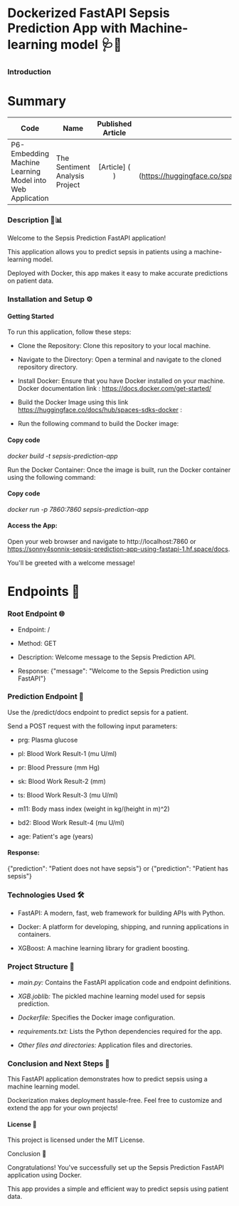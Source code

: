 # Dockerized FastAPI Sepsis Prediction App with Machine-learning model 🩺🐳

 ### Introduction
 






# Summary
| Code      | Name        | Published Article |  Deployed App |
|-----------|-------------|:-------------:|------:|
| P6- Embedding Machine Learning Model into Web Application|The Sentiment Analysis Project| [Article] (  )| [Deployed App] (https://huggingface.co/spaces/Sonny4Sonnix/Sepsis_prediction_app_using_fastAPI_1) |

### Description 🚀📊

Welcome to the Sepsis Prediction FastAPI application! 

This application allows you to predict sepsis in patients using a machine-learning model. 

Deployed with Docker, this app makes it easy to make accurate predictions on patient data.

### Installation and Setup ⚙️

#### Getting Started

To run this application, follow these steps:

- Clone the Repository: Clone this repository to your local machine.


- Navigate to the Directory: Open a terminal and navigate to the cloned repository directory.


- Install Docker: Ensure that you have Docker installed on your machine. Docker documentation link : https://docs.docker.com/get-started/


- Build the Docker Image using this link https://huggingface.co/docs/hub/spaces-sdks-docker :

- Run the following command to build the Docker image:


#### Copy code

*docker build -t sepsis-prediction-app*

Run the Docker Container: Once the image is built, run the Docker container using the following command:


#### Copy code

*docker run -p 7860:7860 sepsis-prediction-app*

#### Access the App: 

Open your web browser and navigate to http://localhost:7860 or https://sonny4sonnix-sepsis-prediction-app-using-fastapi-1.hf.space/docs.

You'll be greeted with a welcome message!

# Endpoints 📡

### Root Endpoint 🌐

- Endpoint: /

- Method: GET

- Description: Welcome message to the Sepsis Prediction API.

- Response: {"message": "Welcome to the Sepsis Prediction using FastAPI"}

### Prediction Endpoint 🔮

Use the /predict/docs endpoint to predict sepsis for a patient. 

Send a POST request with the following input parameters:

- prg: Plasma glucose
  
- pl: Blood Work Result-1 (mu U/ml)
  
- pr: Blood Pressure (mm Hg)
  
- sk: Blood Work Result-2 (mm)
  
- ts: Blood Work Result-3 (mu U/ml)
  
- m11: Body mass index (weight in kg/(height in m)^2)
  
- bd2: Blood Work Result-4 (mu U/ml)
  
- age: Patient's age (years)

#### Response: 

{"prediction": "Patient does not have sepsis"} or {"prediction": "Patient has sepsis"}

### Technologies Used 🛠️

- FastAPI: A modern, fast, web framework for building APIs with Python.
  
- Docker: A platform for developing, shipping, and running applications in containers.
  
- XGBoost: A machine learning library for gradient boosting.
  
### Project Structure 📂

- *main.py:* Contains the FastAPI application code and endpoint definitions.

- *XGB.joblib:* The pickled machine learning model used for sepsis prediction.

- *Dockerfile:* Specifies the Docker image configuration.

- *requirements.txt:* Lists the Python dependencies required for the app.

- *Other files and directories:* Application files and directories.


### Conclusion and Next Steps 🏁

This FastAPI application demonstrates how to predict sepsis using a machine learning model. 

Dockerization makes deployment hassle-free. Feel free to customize and extend the app for your own projects!

#### License 📜

This project is licensed under the MIT License.

Conclusion 🎉

Congratulations! You've successfully set up the Sepsis Prediction FastAPI application using Docker.

This app provides a simple and efficient way to predict sepsis using patient data.

 

